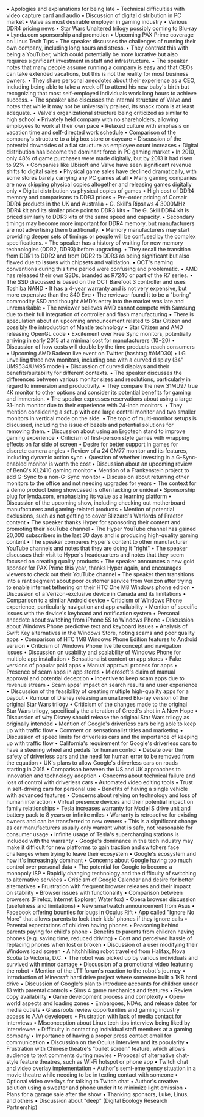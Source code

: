 • Apologies and explanations for being late
• Technical difficulties with video capture card and audio
• Discussion of digital distribution in PC market
• Valve as most desirable employer in gaming industry
• Various DDR4 pricing news
• Star Wars Unaltered trilogy possibly coming to Blu-ray
• Lynda.com sponsorship and promotion
• Upcoming PAX Prime coverage on Linus Tech Tips
• The speaker discusses the challenges of running their own company, including long hours and stress.
• They contrast this with being a YouTuber, which could potentially be more lucrative but also requires significant investment in staff and infrastructure.
• The speaker notes that many people assume running a company is easy and that CEOs can take extended vacations, but this is not the reality for most business owners.
• They share personal anecdotes about their experience as a CEO, including being able to take a week off to attend his new baby's birth but recognizing that most self-employed individuals work long hours to achieve success.
• The speaker also discusses the internal structure of Valve and notes that while it may not be universally praised, its snack room is at least adequate.
• Valve's organizational structure being criticized as similar to high school
• Privately held company with no shareholders, allowing employees to work at their own pace
• Relaxed culture with emphasis on vacation time and self-directed work schedule
• Comparison of the company's structure to a big box store or daycare
• Discussion of the potential downsides of a flat structure as employee count increases
• Digital distribution has become the dominant force in PC gaming market
• In 2010, only 48% of game purchases were made digitally, but by 2013 it had risen to 92%
• Companies like Ubisoft and Valve have seen significant revenue shifts to digital sales
• Physical game sales have declined dramatically, with some stores barely carrying any PC games at all
• Many gaming companies are now skipping physical copies altogether and releasing games digitally only
• Digital distribution vs physical copies of games
• High cost of DDR4 memory and comparisons to DDR3 prices
• Pre-order pricing of Corsair DDR4 products in the UK and Australia
• G. Skill's Ripsaws 4 3000MHz DDR4 kit and its similar price point to DDR3 kits
• The G. Skill DDR4 kit is priced similarly to DDR3 kits of the same speed and capacity.
• Secondary timings may become more important for DDR4 memory, but manufacturers are not advertising them traditionally.
• Memory manufacturers may start providing deeper sets of timings or people will be confused by the complex specifications.
• The speaker has a history of waiting for new memory technologies (DDR2, DDR3) before upgrading.
• They recall the transition from DDR1 to DDR2 and from DDR2 to DDR3 as being significant but also flawed due to issues with chipsets and validation.
• OCT's naming conventions during this time period were confusing and problematic.
• AMD has released their own SSDs, branded as R7240 or part of the R7 series.
• The SSD discussed is based on the OCT Barefoot 3 controller and uses Toshiba NAND
• It has a 4-year warranty and is not very expensive, but more expensive than the 840 Eve
• The reviewer found it to be a "boring" commodity SSD and thought AMD's entry into the market was late and unremarkable
• The reviewer believes AMD cannot compete with Samsung due to their full integration of controller and flash manufacturing
• There is speculation about an upcoming announcement related to Star Citizen and possibly the introduction of Mantle technology
• Star Citizen and AMD releasing OpenGL code
• Excitement over Free Sync monitors, potentially arriving in early 2015 at a minimal cost for manufacturers ($10-$20)
• Discussion of how costs will double by the time products reach consumers
• Upcoming AMD Radeon live event on Twitter (hashtag #AMD30)
• LG unveiling three new monitors, including one with a curved display (34" UM9534/UM95 model)
• Discussion of curved displays and their benefits/suitability for different contexts.
• The speaker discusses the differences between various monitor sizes and resolutions, particularly in regard to immersion and productivity.
• They compare the new 31MU97 true 4K monitor to other options and consider its potential benefits for gaming and immersion.
• The speaker expresses reservations about using a large 31-inch monitor due to their experience with 24-inch monitors.
• They mention considering a setup with one large central monitor and two smaller monitors in vertical mode on the side.
• The topic of multi-monitor setups is discussed, including the issue of bezels and potential solutions for removing them.
• Discussion about using an Ergotech stand to improve gaming experience
• Criticism of first-person style games with wrapping effects on far side of screen
• Desire for better support in games for discrete camera angles
• Review of a 24 GM77 monitor and its features, including dynamic action sync
• Question of whether investing in a G-Sync-enabled monitor is worth the cost
• Discussion about an upcoming review of BenQ's XL2410 gaming monitor
• Mention of a Frankenstein project to add G-Sync to a non-G-Sync monitor
• Discussion about returning other monitors to the office and not needing upgrades for years
• The context for a demo product being showcased is often lacking or unideal
• Sponsorship plug for lynda.com, emphasizing its value as a learning platform
• Discussion of the upcoming show, including checking out motherboard manufacturers and gaming-related products
• Mention of potential exclusions, such as not getting to cover Blizzard's Warlords of Praetor content
• The speaker thanks Hyper for sponsoring their content and promoting their YouTube channel
• The Hyper YouTube channel has gained 20,000 subscribers in the last 30 days and is producing high-quality gaming content
• The speaker compares Hyper's content to other manufacturer YouTube channels and notes that they are doing it "right"
• The speaker discusses their visit to Hyper's headquarters and notes that they seem focused on creating quality products
• The speaker announces a new gold sponsor for PAX Prime this year, thanks Hyper again, and encourages viewers to check out their YouTube channel
• The speaker then transitions into a rant segment about poor customer service from Verizon after trying to enable internet tethering on their HTC One M8 Windows phone edition
• Discussion of a Verizon-exclusive device in Canada and its limitations
• Comparison to a similar Android device
• Criticism of Windows Phone experience, particularly navigation and app availability
• Mention of specific issues with the device's keyboard and notification system
• Personal anecdote about switching from iPhone 5S to Windows Phone
• Discussion about Windows Phone predictive text and keyboard issues
• Analysis of Swift Key alternatives in the Windows Store, noting scams and poor quality apps
• Comparison of HTC 1M8 Windows Phone Edition features to Android version
• Criticism of Windows Phone live tile concept and navigation issues
• Discussion on usability and scalability of Windows Phone for multiple app installation
• Sensationalist content on app stores
• Fake versions of popular paid apps
• Manual approval process for apps
• Presence of scam apps in app stores
• Microsoft's claim of manual approval and potential deception
• Incentive to keep scam apps due to revenue stream
• Scam apps' impact on search results and user experience
• Discussion of the feasibility of creating multiple high-quality apps for a payout
• Rumour of Disney releasing an unaltered Blu-ray version of the original Star Wars trilogy
• Criticism of the changes made to the original Star Wars trilogy, specifically the alteration of Greed's shot in A New Hope
• Discussion of why Disney should release the original Star Wars trilogy as originally intended
• Mention of Google's driverless cars being able to keep up with traffic flow
• Comment on sensationalist titles and marketing
• Discussion of speed limits for driverless cars and the importance of keeping up with traffic flow
• California's requirement for Google's driverless cars to have a steering wheel and pedals for human control
• Debate over the safety of driverless cars and the need for human error to be removed from the equation
• UK's plans to allow Google's driverless cars on roads starting in 2015
• Comparison between the US and UK approaches to innovation and technology adoption
• Concerns about technical failure and loss of control with driverless cars
• Automated video editing tools
• Trust in self-driving cars for personal use
• Benefits of having a single vehicle with advanced features
• Concerns about relying on technology and loss of human interaction
• Virtual presence devices and their potential impact on family relationships
• Tesla increases warranty for Model S drive unit and battery pack to 8 years or infinite miles
• Warranty is retroactive for existing owners and can be transferred to new owners
• This is a significant change as car manufacturers usually only warrant what is safe, not reasonable for consumer usage
• Infinite usage of Tesla's supercharging stations is included with the warranty
• Google's dominance in the tech industry may make it difficult for new platforms to gain traction and switchers face challenges when trying to leave their ecosystem
• Google's ecosystem and how it's increasingly dominant
• Concerns about Google having too much control over personal data
• The potential for Google to become a monopoly ISP
• Rapidly changing technology and the difficulty of switching to alternative services
• Criticism of Google Calendar and desire for better alternatives
• Frustration with frequent browser releases and their impact on stability
• Browser issues with functionality
• Comparison between browsers (Firefox, Internet Explorer, Water fox)
• Opera browser discussion (usefulness and limitations)
• New smartwatch announcement from Asus
• Facebook offering bounties for bugs in Oculus Rift
• App called "Ignore No More" that allows parents to lock their kids' phones if they ignore calls
• Parental expectations of children having phones
• Reasoning behind parents paying for child's phone
• Benefits to parents from children having phones (e.g. saving time, reduced driving)
• Cost and perceived hassle of replacing phones when lost or broken
• Discussion of a user modifying their Windows load screen
• A hitchhiking robot travelled from Halifax, Nova Scotia to Victoria, D.C.
• The robot was picked up by various individuals and survived with minor damage
• Discussion of a promotional video featuring the robot
• Mention of the LTT forum's reaction to the robot's journey
• Introduction of Minecraft hard drive project where someone built a 1KB hard drive
• Discussion of Google's plan to introduce accounts for children under 13 with parental controls
• Sims 4 game mechanics and features
• Review copy availability
• Game development process and complexity
• Open-world aspects and loading zones
• Embargoes, NDAs, and release dates for media outlets
• Grassroots review opportunities and gaming industry access to AAA developers
• Frustration with lack of media contact for interviews
• Misconception about Linux tech tips interview being liked by interviewee
• Difficulty in contacting individual staff members at a gaming company
• Importance of having a proper press contact email for communication
• Discussion on the Oculus interview and its popularity
• Frustration with Chinese theatre's "bullet screen" feature, which allows audience to text comments during movies
• Proposal of alternative chat-style feature theatres, such as Wi-Fi hotspot or phone app
• Twitch chat and video overlay implementation
• Author's semi-emergency situation in a movie theatre while needing to be in texting contact with someone
• Optional video overlays for talking to Twitch chat
• Author's creative solution using a sweater and phone under it to minimize light emission
• Plans for a garage sale after the show
• Thanking sponsors, Luke, Linus, and others
• Discussion about "deep" (Digital Ecology Research Partnership)